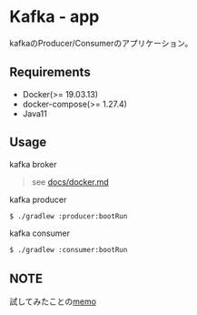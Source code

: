 # Kafka - app

kafkaのProducer/Consumerのアプリケーション。

## Requirements

- Docker(>= 19.03.13)
- docker-compose(>= 1.27.4)
- Java11

## Usage

kafka broker

> see [docs/docker.md](docs/docker.md)

kafka producer

```sh
$ ./gradlew :producer:bootRun
```

kafka consumer

```sh
$ ./gradlew :consumer:bootRun
```

## NOTE

試してみたことの[memo](docs/README.md)
